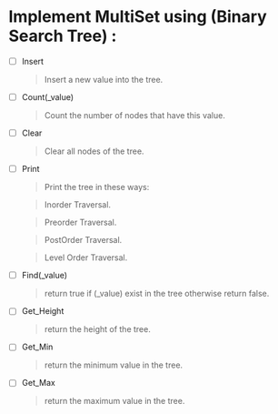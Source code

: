 # Implement MultiSet using (Binary Search Tree) :

* [ ] Insert
    > Insert a new value into the tree.

* [ ] Count(_value)
    > Count the number of nodes that have this value.

* [ ] Clear
    > Clear all nodes of the tree.

* [ ] Print
    > Print the tree in these ways:

    > Inorder Traversal.

    > Preorder Traversal.

    > PostOrder Traversal.

    > Level Order Traversal.

* [ ] Find(_value)
    > return true if (_value) exist in the tree otherwise return false.

* [ ] Get_Height
    > return the height of the tree.

* [ ] Get_Min
    > return the minimum value in the tree.

* [ ] Get_Max
    > return the maximum value in the tree.
